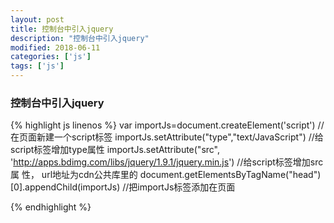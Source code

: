 ```yaml
---
layout: post
title: 控制台中引入jquery
description: "控制台中引入jquery"
modified: 2018-06-11
categories: ['js']
tags: ['js']
---
```


### 控制台中引入jquery

{% highlight js linenos %}
var importJs=document.createElement('script')   //在页面新建一个script标签
importJs.setAttribute("type","text/JavaScript") //给script标签增加type属性
importJs.setAttribute("src", 'http://apps.bdimg.com/libs/jquery/1.9.1/jquery.min.js')   //给script标签增加src属 性， url地址为cdn公共库里的
document.getElementsByTagName("head")[0].appendChild(importJs)    //把importJs标签添加在页面

{% endhighlight %}